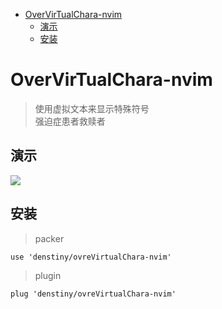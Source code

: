 <!-- vim-markdown-toc GFM -->

* [OverVirTualChara-nvim](#overvirtualchara-nvim)
  * [演示](#演示)
  * [安装](#安装)

<!-- vim-markdown-toc -->
# OverVirTualChara-nvim  
> 使用虚拟文本来显示特殊符号  
> 强迫症患者救赎者
## 演示

![](https://www.hualigs.cn/image/621e2a7770341.jpg) 
## 安装
> packer
```vim
use 'denstiny/ovreVirtualChara-nvim'
```
> plugin
```vim
plug 'denstiny/ovreVirtualChara-nvim'
```
